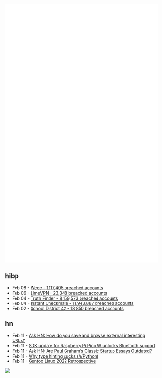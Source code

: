![Metrics](https://raw.githubusercontent.com/phixion/phixion/master/metrics.svg)

## hibp

<!--
for https://github.com/phixion/phixion/blob/main/.github/workflows/feeds.yml
-->
<!--START_SECTION:haveibeenpwnd-->
- Feb 08 - [Weee - 1,117,405 breached accounts](https://haveibeenpwned.com/PwnedWebsites#Weee)
- Feb 06 - [LimeVPN - 23,348 breached accounts](https://haveibeenpwned.com/PwnedWebsites#LimeVPN)
- Feb 04 - [Truth Finder - 8,159,573 breached accounts](https://haveibeenpwned.com/PwnedWebsites#TruthFinder)
- Feb 04 - [Instant Checkmate - 11,943,887 breached accounts](https://haveibeenpwned.com/PwnedWebsites#InstantCheckmate)
- Feb 02 - [School District 42 - 18,850 breached accounts](https://haveibeenpwned.com/PwnedWebsites#SchoolDistrict42)
<!--END_SECTION:haveibeenpwnd-->

## hn

<!--
for https://github.com/phixion/phixion/blob/main/.github/workflows/feeds.yml
-->
<!--START_SECTION:hn-->
- Feb 11 - [Ask HN: How do you save and browse external interesting URLs?](https://news.ycombinator.com/item?id=34751066)
- Feb 11 - [SDK update for Raspberry Pi Pico W unlocks Bluetooth support](https://github.com/raspberrypi/pico-sdk/releases/tag/1.5.0)
- Feb 11 - [Ask HN: Are Paul Graham's Classic Startup Essays Outdated?](https://news.ycombinator.com/item?id=34750727)
- Feb 11 - [Why type hinting sucks (/r/Python)](https://old.reddit.com/r/Python/comments/10zdidm/why_type_hinting_sucks/)
- Feb 11 - [Gentoo Linux 2022 Retrospective](https://www.gentoo.org/news/2023/02/09/new-year.html)
<!--END_SECTION:hn-->

<!--
for https://yhype.me
-->
![](https://hit.yhype.me/github/profile?user_id=13013670)
